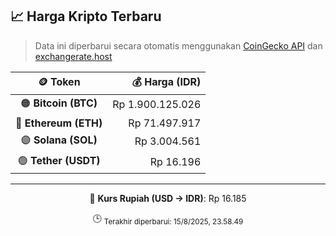 

<!-- HARGA_KRIPTO -->
## 📈 Harga Kripto Terbaru

> Data ini diperbarui secara otomatis menggunakan [CoinGecko API](https://www.coingecko.com/) dan [exchangerate.host](https://exchangerate.host/)

<div align="center">

| 🪙 Token | 💰 Harga (IDR) |
|:------:|---------------:|
| 🟠 **Bitcoin (BTC)**   | Rp 1.900.125.026 |
| 🔵 **Ethereum (ETH)**  | Rp 71.497.917 |
| 🟣 **Solana (SOL)**    | Rp 3.004.561 |
| 🟢 **Tether (USDT)**   | Rp 16.196 |

---

💱 **Kurs Rupiah (USD → IDR)**: Rp 16.185

🕒 <sub>Terakhir diperbarui: 15/8/2025, 23.58.49</sub>

</div>
<!-- /HARGA_KRIPTO -->